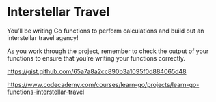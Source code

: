 # Interstellar Travel

You’ll be writing Go functions to perform calculations and build out an interstellar travel agency!

As you work through the project, remember to check the output of your functions to ensure that you’re writing your functions correctly.

<https://gist.github.com/65a7a8a2cc890b3a1095f0d884065d48>

<https://www.codecademy.com/courses/learn-go/projects/learn-go-functions-interstellar-travel>
